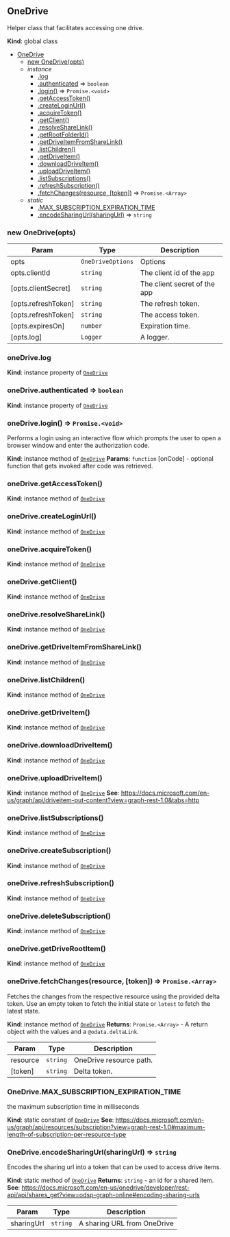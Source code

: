 <a name="OneDrive"></a>

## OneDrive
Helper class that facilitates accessing one drive.

**Kind**: global class

* [OneDrive](#OneDrive)
    * [new OneDrive(opts)](#new_OneDrive_new)
    * _instance_
        * [.log](#OneDrive+log)
        * [.authenticated](#OneDrive+authenticated) ⇒ <code>boolean</code>
        * [.login()](#OneDrive+login) ⇒ <code>Promise.&lt;void&gt;</code>
        * [.getAccessToken()](#OneDrive+getAccessToken)
        * [.createLoginUrl()](#OneDrive+createLoginUrl)
        * [.acquireToken()](#OneDrive+acquireToken)
        * [.getClient()](#OneDrive+getClient)
        * [.resolveShareLink()](#OneDrive+resolveShareLink)
        * [.getRootFolderId()](#OneDrive+getRootFolderId)
        * [.getDriveItemFromShareLink()](#OneDrive+getDriveItemFromShareLink)
        * [.listChildren()](#OneDrive+listChildren)
        * [.getDriveItem()](#OneDrive+getDriveItem)
        * [.downloadDriveItem()](#OneDrive+downloadDriveItem)
        * [.uploadDriveItem()](#OneDrive+uploadDriveItem)
        * [.listSubscriptions()](#OneDrive+listSubscriptions)
        * [.refreshSubscription()](#OneDrive+refreshSubscription)
        * [.fetchChanges(resource, [token])](#OneDrive+fetchChanges) ⇒ <code>Promise.&lt;Array&gt;</code>
    * _static_
        * [.MAX_SUBSCRIPTION_EXPIRATION_TIME](#OneDrive.MAX_SUBSCRIPTION_EXPIRATION_TIME)
        * [.encodeSharingUrl(sharingUrl)](#OneDrive.encodeSharingUrl) ⇒ <code>string</code>

<a name="new_OneDrive_new"></a>

### new OneDrive(opts)

| Param | Type | Description |
| --- | --- | --- |
| opts | <code>OneDriveOptions</code> | Options |
| opts.clientId | <code>string</code> | The client id of the app |
| [opts.clientSecret] | <code>string</code> | The client secret of the app |
| [opts.refreshToken] | <code>string</code> | The refresh token. |
| [opts.refreshToken] | <code>string</code> | The access token. |
| [opts.expiresOn] | <code>number</code> | Expiration time. |
| [opts.log] | <code>Logger</code> | A logger. |

<a name="OneDrive+log"></a>

### oneDrive.log
**Kind**: instance property of [<code>OneDrive</code>](#OneDrive)
<a name="OneDrive+authenticated"></a>

### oneDrive.authenticated ⇒ <code>boolean</code>
**Kind**: instance property of [<code>OneDrive</code>](#OneDrive)
<a name="OneDrive+login"></a>

### oneDrive.login() ⇒ <code>Promise.&lt;void&gt;</code>
Performs a login using an interactive flow which prompts the user to open a browser window and
enter the authorization code.

**Kind**: instance method of [<code>OneDrive</code>](#OneDrive)
**Params**: <code>function</code> [onCode] - optional function that gets invoked after code was retrieved.
<a name="OneDrive+getAccessToken"></a>

### oneDrive.getAccessToken()
**Kind**: instance method of [<code>OneDrive</code>](#OneDrive)
<a name="OneDrive+createLoginUrl"></a>

### oneDrive.createLoginUrl()
**Kind**: instance method of [<code>OneDrive</code>](#OneDrive)
<a name="OneDrive+acquireToken"></a>

### oneDrive.acquireToken()
**Kind**: instance method of [<code>OneDrive</code>](#OneDrive)
<a name="OneDrive+getClient"></a>

### oneDrive.getClient()
**Kind**: instance method of [<code>OneDrive</code>](#OneDrive)
<a name="OneDrive+resolveShareLink"></a>

### oneDrive.resolveShareLink()
**Kind**: instance method of [<code>OneDrive</code>](#OneDrive)
<a name="OneDrive+getDriveItemFromShareLink"></a>

### oneDrive.getDriveItemFromShareLink()
**Kind**: instance method of [<code>OneDrive</code>](#OneDrive)
<a name="OneDrive+listChildren"></a>

### oneDrive.listChildren()
**Kind**: instance method of [<code>OneDrive</code>](#OneDrive)
<a name="OneDrive+getDriveItem"></a>

### oneDrive.getDriveItem()
**Kind**: instance method of [<code>OneDrive</code>](#OneDrive)
<a name="OneDrive+downloadDriveItem"></a>

### oneDrive.downloadDriveItem()
**Kind**: instance method of [<code>OneDrive</code>](#OneDrive)
<a name="OneDrive+uploadDriveItem"></a>

### oneDrive.uploadDriveItem()
**Kind**: instance method of [<code>OneDrive</code>](#OneDrive)
**See**: https://docs.microsoft.com/en-us/graph/api/driveitem-put-content?view=graph-rest-1.0&tabs=http
<a name="OneDrive+listSubscriptions"></a>

### oneDrive.listSubscriptions()
**Kind**: instance method of [<code>OneDrive</code>](#OneDrive)
<a name="OneDrive+refreshSubscription"></a>

### oneDrive.createSubscription()
**Kind**: instance method of [<code>OneDrive</code>](#OneDrive)
<a name="OneDrive+createSubscription"></a>

### oneDrive.refreshSubscription()
**Kind**: instance method of [<code>OneDrive</code>](#OneDrive)
<a name="OneDrive+refreshSubscription"></a>

### oneDrive.deleteSubscription()
**Kind**: instance method of [<code>OneDrive</code>](#OneDrive)
<a name="OneDrive+deleteSubscription"></a>

### oneDrive.getDriveRootItem()
**Kind**: instance method of [<code>OneDrive</code>](#OneDrive)
<a name="OneDrive+getDriveRootItem"></a>

### oneDrive.fetchChanges(resource, [token]) ⇒ <code>Promise.&lt;Array&gt;</code>
Fetches the changes from the respective resource using the provided delta token.
Use an empty token to fetch the initial state or `latest` to fetch the latest state.

**Kind**: instance method of [<code>OneDrive</code>](#OneDrive)
**Returns**: <code>Promise.&lt;Array&gt;</code> - A return object with the values and a `@odata.deltaLink`.

| Param | Type | Description |
| --- | --- | --- |
| resource | <code>string</code> | OneDrive resource path. |
| [token] | <code>string</code> | Delta token. |

<a name="OneDrive.MAX_SUBSCRIPTION_EXPIRATION_TIME"></a>

### OneDrive.MAX\_SUBSCRIPTION\_EXPIRATION\_TIME
the maximum subscription time in milliseconds

**Kind**: static constant of [<code>OneDrive</code>](#OneDrive)
**See**: https://docs.microsoft.com/en-us/graph/api/resources/subscription?view=graph-rest-1.0#maximum-length-of-subscription-per-resource-type
<a name="OneDrive.encodeSharingUrl"></a>

### OneDrive.encodeSharingUrl(sharingUrl) ⇒ <code>string</code>
Encodes the sharing url into a token that can be used to access drive items.

**Kind**: static method of [<code>OneDrive</code>](#OneDrive)
**Returns**: <code>string</code> - an id for a shared item.
**See**: https://docs.microsoft.com/en-us/onedrive/developer/rest-api/api/shares_get?view=odsp-graph-online#encoding-sharing-urls

| Param | Type | Description |
| --- | --- | --- |
| sharingUrl | <code>string</code> | A sharing URL from OneDrive |

